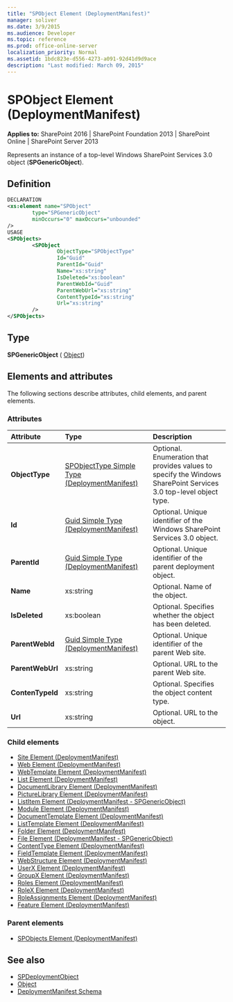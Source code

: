 ```yaml
---
title: "SPObject Element (DeploymentManifest)"
manager: soliver
ms.date: 3/9/2015
ms.audience: Developer
ms.topic: reference
ms.prod: office-online-server
localization_priority: Normal
ms.assetid: 1bdc823e-d556-4273-a091-92d41d9d9ace
description: "Last modified: March 09, 2015"
---
```


# SPObject Element (DeploymentManifest)

**Applies to:** SharePoint 2016 | SharePoint Foundation 2013 | SharePoint Online | SharePoint Server 2013 
  
Represents an instance of a top-level Windows SharePoint Services 3.0 object (**SPGenericObject**).

## Definition

```XML
DECLARATION
<xs:element name="SPObject" 
        type="SPGenericObject" 
        minOccurs="0" maxOccurs="unbounded" 
/>
USAGE
<SPObjects>
        <SPObject
                ObjectType="SPObjectType"
                Id="Guid"
                ParentId="Guid"
                Name="xs:string"
                IsDeleted="xs:boolean"
                ParentWebId="Guid"
                ParentWebUrl="xs:string"
                ContentTypeId="xs:string"
                Url="xs:string"
        />
</SPObjects>

```

## Type

**SPGenericObject** ( [Object](https://msdn.microsoft.com/library/System.Object.aspx)) 
  
## Elements and attributes

The following sections describe attributes, child elements, and parent elements.

### Attributes

|**Attribute**|**Type**|**Description**|
|:-----|:-----|:-----|
|**ObjectType** <br/> |[SPObjectType Simple Type (DeploymentManifest)](spobjecttype-simple-type-deploymentmanifest.md) <br/> |Optional. Enumeration that provides values to specify the Windows SharePoint Services 3.0 top-level object type.  <br/> |
|**Id** <br/> |[Guid Simple Type (DeploymentManifest)](guid-simple-type-deploymentmanifest.md) <br/> |Optional. Unique identifier of the Windows SharePoint Services 3.0 object.  <br/> |
|**ParentId** <br/> |[Guid Simple Type (DeploymentManifest)](guid-simple-type-deploymentmanifest.md) <br/> |Optional. Unique identifier of the parent deployment object.  <br/> |
|**Name** <br/> |xs:string  <br/> |Optional. Name of the object.  <br/> |
|**IsDeleted** <br/> |xs:boolean  <br/> |Optional. Specifies whether the object has been deleted.  <br/> |
|**ParentWebId** <br/> |[Guid Simple Type (DeploymentManifest)](guid-simple-type-deploymentmanifest.md) <br/> |Optional. Unique identifier of the parent Web site.  <br/> |
|**ParentWebUrl** <br/> |xs:string  <br/> |Optional. URL to the parent Web site.  <br/> |
|**ContenTypeId** <br/> |xs:string  <br/> |Optional. Specifies the object content type.  <br/> |
|**Url** <br/> |xs:string  <br/> |Optional. URL to the object.  <br/> |
   
### Child elements

- [Site Element (DeploymentManifest)](site-element-deploymentmanifest.md)
- [Web Element (DeploymentManifest)](web-element-deploymentmanifest.md)
- [WebTemplate Element (DeploymentManifest)](webtemplate-element-deploymentmanifest.md)
- [List Element (DeploymentManifest)](list-element-deploymentmanifest.md)
- [DocumentLibrary Element (DeploymentManifest)](documentlibrary-element-deploymentmanifest.md)
- [PictureLibrary Element (DeploymentManifest)](picturelibrary-element-deploymentmanifest.md)
- [ListItem Element (DeploymentManifest - SPGenericObject)](listitem-element-deploymentmanifestspgenericobject.md)
- [Module Element (DeploymentManifest)](module-element-deploymentmanifest.md)
- [DocumentTemplate Element (DeploymentManifest)](documenttemplate-element-deploymentmanifest.md)
- [ListTemplate Element (DeploymentManifest)](listtemplate-element-deploymentmanifest.md)
- [Folder Element (DeploymentManifest)](folder-element-deploymentmanifest.md)
- [File Element (DeploymentManifest - SPGenericObject)](file-element-deploymentmanifestspgenericobject.md)
- [ContentType Element (DeploymentManifest)](contenttype-element-deploymentmanifest.md)
- [FieldTemplate Element (DeploymentManifest)](fieldtemplate-element-deploymentmanifest.md)
- [WebStructure Element (DeploymentManifest)](webstructure-element-deploymentmanifest.md)
- [UserX Element (DeploymentManifest)](userx-element-deploymentmanifest.md)
- [GroupX Element (DeploymentManifest)](groupx-element-deploymentmanifest.md)
- [Roles Element (DeploymentManifest)](roles-element-deploymentmanifest.md)
- [RoleX Element (DeploymentManifest)](rolex-element-deploymentmanifest.md)
- [RoleAssignments Element (DeploymentManifest)](roleassignments-element-deploymentmanifest.md)
- [Feature Element (DeploymentManifest)](feature-element-deploymentmanifest.md)
   
### Parent elements

- [SPObjects Element (DeploymentManifest)](spobjects-element-deploymentmanifest.md)
   
## See also

- [SPDeploymentObject](https://msdn.microsoft.com/library/Microsoft.SharePoint.Deployment.SPDeploymentObject.aspx)
- [Object](https://msdn.microsoft.com/library/System.Object.aspx)
- [DeploymentManifest Schema](deploymentmanifest-schema.md)

